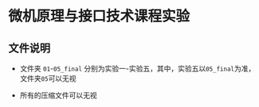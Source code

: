 # 微机原理与接口技术课程实验

## 文件说明
- 文件夹 `01`-`05_final` 分别为实验一-实验五，其中，实验五以`05_final`为准，文件夹`05`可以无视
  
- 所有的压缩文件可以无视